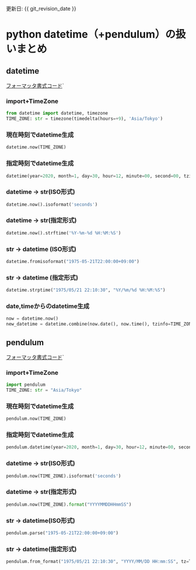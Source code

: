 更新日: {{ git_revision_date }}

# python datetime（+pendulum）の扱いまとめ
## datetime
[フォーマッタ書式コード](https://docs.python.org/ja/3/library/datetime.html`#strftime-and-strptime-format-codes)`
### import+TimeZone
```py
from datetime import datetime, timezone
TIME_ZONE: str = timezone(timedelta(hours=+9), 'Asia/Tokyo')
```
### 現在時刻でdatetime生成
```py
datetime.now(TIME_ZONE)
```
### 指定時刻でdatetime生成
```py
datetime(year=2020, month=1, day=30, hour=12, minute=00, second=00, tzinfo=TIME_ZONE) 
```
### datetime → str(ISO形式)
```py
datetime.now().isoformat('seconds')
```
### datetime → str(指定形式)
```py
datetime.now().strftime('%Y-%m-%d %H:%M:%S') 
```
### str → datetime (ISO形式)
```py
datetime.fromisoformat("1975-05-21T22:00:00+09:00")
```
### str → datetime (指定形式)
```py
datetime.strptime("1975/05/21 22:10:30", "%Y/%m/%d %H:%M:%S")　
```
### date,timeからのdatetime生成
```py
now = datetime.now()
new_datetime = datetime.combine(now.date(), now.time(), tzinfo=TIME_ZONE)
```

## pendulum
[フォーマッタ書式コード](https://pendulum.eustace.io/docs/`#tokens)`
### import+TimeZone
```py
import pendulum
TIME_ZONE: str = "Asia/Tokyo"
```
### 現在時刻でdatetime生成
```py
pendulum.now(TIME_ZONE) 
```
### 指定時刻でdatetime生成
```py
pendulum.datetime(year=2020, month=1, day=30, hour=12, minute=00, second=00, tz=TIME_ZONE)
```
### datetime → str(ISO形式)
```py
pendulum.now(TIME_ZONE).isoformat('seconds')
```
### datetime → str(指定形式)
```py
pendulum.now(TIME_ZONE).format("YYYYMMDDHHmmSS")
```
### str → datetime(ISO形式)
```py
pendulum.parse("1975-05-21T22:00:00+09:00")  
```
### str → datetime(指定形式)
```py
pendulum.from_format("1975/05/21 22:10:30", "YYYY/MM/DD HH:mm:SS", tz=TIME_ZONE)　
```